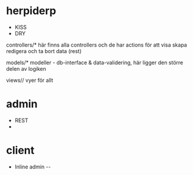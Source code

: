 # herpiderp
- KISS
- DRY

controllers/*
    här finns alla controllers och de har actions för att visa skapa redigera och ta bort data (rest)

models/*
    modeller - db-interface & data-validering, här ligger den större delen av logiken

views/<controller>/<action>
    vyer för allt


# admin
- REST
- 

# client
- Inline admin
-- 